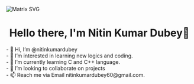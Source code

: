 <!--<div style="border-radius: 10px;">
   ![My SVG Image](https://raw.githubusercontent.com/your_username/your_repository/main/path/to/your/image.svg) -->
  ![Matrix SVG](https://raw.githubusercontent.com/rodrigograca31/rodrigograca31/master/matrix.svg)
<!-- </div> -->
<p>
  <h1 align="center"><b>Hello there, I'm Nitin Kumar Dubey👋</b></h1>
</p>
- 👋 Hi, I’m @nitinkumardubey<br>
- 👀 I’m interested in learning new logics and coding.<br>
- 🌱 I’m currently learning C and C++ language.<br>
- 💞️ I’m looking to collaborate on projects<br>
- 📫 Reach me via Email nitinkumardubey60@gmail.com.<br>

<!---
nitinkumardubey/nitinkumardubey is a ✨ special ✨ repository because its `README.md` (this file) appears on your GitHub profile.
You can click the Preview link to take a look at your changes.
--->
